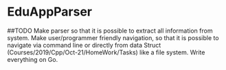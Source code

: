 # EduAppParser

##TODO
Make parser so that it is possible to extract all information from system.
Make user/programmer friendly navigation, so that it is possible to navigate via command line or directly from data Struct (Courses/2019/Cpp/Oct-21/HomeWork/Tasks) like a file system.
Write everything on Go.
